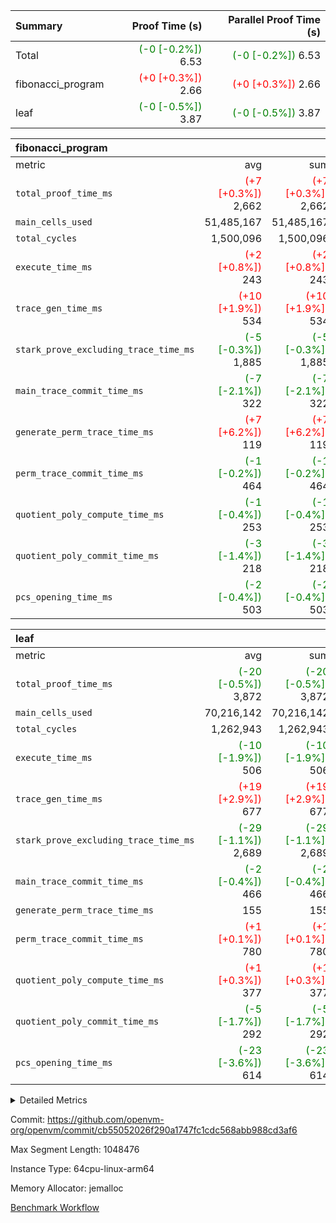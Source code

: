 | Summary | Proof Time (s) | Parallel Proof Time (s) |
|:---|---:|---:|
| Total | <span style='color: green'>(-0 [-0.2%])</span> 6.53 | <span style='color: green'>(-0 [-0.2%])</span> 6.53 |
| fibonacci_program | <span style='color: red'>(+0 [+0.3%])</span> 2.66 | <span style='color: red'>(+0 [+0.3%])</span> 2.66 |
| leaf | <span style='color: green'>(-0 [-0.5%])</span> 3.87 | <span style='color: green'>(-0 [-0.5%])</span> 3.87 |


| fibonacci_program |||||
|:---|---:|---:|---:|---:|
|metric|avg|sum|max|min|
| `total_proof_time_ms ` | <span style='color: red'>(+7 [+0.3%])</span> 2,662 | <span style='color: red'>(+7 [+0.3%])</span> 2,662 | <span style='color: red'>(+7 [+0.3%])</span> 2,662 | <span style='color: red'>(+7 [+0.3%])</span> 2,662 |
| `main_cells_used     ` |  51,485,167 |  51,485,167 |  51,485,167 |  51,485,167 |
| `total_cycles        ` |  1,500,096 |  1,500,096 |  1,500,096 |  1,500,096 |
| `execute_time_ms     ` | <span style='color: red'>(+2 [+0.8%])</span> 243 | <span style='color: red'>(+2 [+0.8%])</span> 243 | <span style='color: red'>(+2 [+0.8%])</span> 243 | <span style='color: red'>(+2 [+0.8%])</span> 243 |
| `trace_gen_time_ms   ` | <span style='color: red'>(+10 [+1.9%])</span> 534 | <span style='color: red'>(+10 [+1.9%])</span> 534 | <span style='color: red'>(+10 [+1.9%])</span> 534 | <span style='color: red'>(+10 [+1.9%])</span> 534 |
| `stark_prove_excluding_trace_time_ms` | <span style='color: green'>(-5 [-0.3%])</span> 1,885 | <span style='color: green'>(-5 [-0.3%])</span> 1,885 | <span style='color: green'>(-5 [-0.3%])</span> 1,885 | <span style='color: green'>(-5 [-0.3%])</span> 1,885 |
| `main_trace_commit_time_ms` | <span style='color: green'>(-7 [-2.1%])</span> 322 | <span style='color: green'>(-7 [-2.1%])</span> 322 | <span style='color: green'>(-7 [-2.1%])</span> 322 | <span style='color: green'>(-7 [-2.1%])</span> 322 |
| `generate_perm_trace_time_ms` | <span style='color: red'>(+7 [+6.2%])</span> 119 | <span style='color: red'>(+7 [+6.2%])</span> 119 | <span style='color: red'>(+7 [+6.2%])</span> 119 | <span style='color: red'>(+7 [+6.2%])</span> 119 |
| `perm_trace_commit_time_ms` | <span style='color: green'>(-1 [-0.2%])</span> 464 | <span style='color: green'>(-1 [-0.2%])</span> 464 | <span style='color: green'>(-1 [-0.2%])</span> 464 | <span style='color: green'>(-1 [-0.2%])</span> 464 |
| `quotient_poly_compute_time_ms` | <span style='color: green'>(-1 [-0.4%])</span> 253 | <span style='color: green'>(-1 [-0.4%])</span> 253 | <span style='color: green'>(-1 [-0.4%])</span> 253 | <span style='color: green'>(-1 [-0.4%])</span> 253 |
| `quotient_poly_commit_time_ms` | <span style='color: green'>(-3 [-1.4%])</span> 218 | <span style='color: green'>(-3 [-1.4%])</span> 218 | <span style='color: green'>(-3 [-1.4%])</span> 218 | <span style='color: green'>(-3 [-1.4%])</span> 218 |
| `pcs_opening_time_ms ` | <span style='color: green'>(-2 [-0.4%])</span> 503 | <span style='color: green'>(-2 [-0.4%])</span> 503 | <span style='color: green'>(-2 [-0.4%])</span> 503 | <span style='color: green'>(-2 [-0.4%])</span> 503 |

| leaf |||||
|:---|---:|---:|---:|---:|
|metric|avg|sum|max|min|
| `total_proof_time_ms ` | <span style='color: green'>(-20 [-0.5%])</span> 3,872 | <span style='color: green'>(-20 [-0.5%])</span> 3,872 | <span style='color: green'>(-20 [-0.5%])</span> 3,872 | <span style='color: green'>(-20 [-0.5%])</span> 3,872 |
| `main_cells_used     ` |  70,216,142 |  70,216,142 |  70,216,142 |  70,216,142 |
| `total_cycles        ` |  1,262,943 |  1,262,943 |  1,262,943 |  1,262,943 |
| `execute_time_ms     ` | <span style='color: green'>(-10 [-1.9%])</span> 506 | <span style='color: green'>(-10 [-1.9%])</span> 506 | <span style='color: green'>(-10 [-1.9%])</span> 506 | <span style='color: green'>(-10 [-1.9%])</span> 506 |
| `trace_gen_time_ms   ` | <span style='color: red'>(+19 [+2.9%])</span> 677 | <span style='color: red'>(+19 [+2.9%])</span> 677 | <span style='color: red'>(+19 [+2.9%])</span> 677 | <span style='color: red'>(+19 [+2.9%])</span> 677 |
| `stark_prove_excluding_trace_time_ms` | <span style='color: green'>(-29 [-1.1%])</span> 2,689 | <span style='color: green'>(-29 [-1.1%])</span> 2,689 | <span style='color: green'>(-29 [-1.1%])</span> 2,689 | <span style='color: green'>(-29 [-1.1%])</span> 2,689 |
| `main_trace_commit_time_ms` | <span style='color: green'>(-2 [-0.4%])</span> 466 | <span style='color: green'>(-2 [-0.4%])</span> 466 | <span style='color: green'>(-2 [-0.4%])</span> 466 | <span style='color: green'>(-2 [-0.4%])</span> 466 |
| `generate_perm_trace_time_ms` |  155 |  155 |  155 |  155 |
| `perm_trace_commit_time_ms` | <span style='color: red'>(+1 [+0.1%])</span> 780 | <span style='color: red'>(+1 [+0.1%])</span> 780 | <span style='color: red'>(+1 [+0.1%])</span> 780 | <span style='color: red'>(+1 [+0.1%])</span> 780 |
| `quotient_poly_compute_time_ms` | <span style='color: red'>(+1 [+0.3%])</span> 377 | <span style='color: red'>(+1 [+0.3%])</span> 377 | <span style='color: red'>(+1 [+0.3%])</span> 377 | <span style='color: red'>(+1 [+0.3%])</span> 377 |
| `quotient_poly_commit_time_ms` | <span style='color: green'>(-5 [-1.7%])</span> 292 | <span style='color: green'>(-5 [-1.7%])</span> 292 | <span style='color: green'>(-5 [-1.7%])</span> 292 | <span style='color: green'>(-5 [-1.7%])</span> 292 |
| `pcs_opening_time_ms ` | <span style='color: green'>(-23 [-3.6%])</span> 614 | <span style='color: green'>(-23 [-3.6%])</span> 614 | <span style='color: green'>(-23 [-3.6%])</span> 614 | <span style='color: green'>(-23 [-3.6%])</span> 614 |



<details>
<summary>Detailed Metrics</summary>

| group | num_segments | keygen_time_ms | commit_exe_time_ms |
| --- | --- | --- | --- |
| fibonacci_program | 1 | 257 | 4 | 

| group | air_name | quotient_deg | interactions | constraints |
| --- | --- | --- | --- | --- |
| fibonacci_program | AccessAdapterAir<16> | 2 | 5 | 12 | 
| fibonacci_program | AccessAdapterAir<2> | 2 | 5 | 12 | 
| fibonacci_program | AccessAdapterAir<32> | 2 | 5 | 12 | 
| fibonacci_program | AccessAdapterAir<4> | 2 | 5 | 12 | 
| fibonacci_program | AccessAdapterAir<8> | 2 | 5 | 12 | 
| fibonacci_program | BitwiseOperationLookupAir<8> | 2 | 2 | 4 | 
| fibonacci_program | MemoryMerkleAir<8> | 2 | 4 | 39 | 
| fibonacci_program | PersistentBoundaryAir<8> | 2 | 3 | 7 | 
| fibonacci_program | PhantomAir | 2 | 3 | 5 | 
| fibonacci_program | Poseidon2PeripheryAir<BabyBearParameters>, 1> | 2 | 1 | 286 | 
| fibonacci_program | ProgramAir | 1 | 1 | 4 | 
| fibonacci_program | RangeTupleCheckerAir<2> | 1 | 1 | 4 | 
| fibonacci_program | Rv32HintStoreAir | 2 | 18 | 28 | 
| fibonacci_program | VariableRangeCheckerAir | 1 | 1 | 4 | 
| fibonacci_program | VmAirWrapper<Rv32BaseAluAdapterAir, BaseAluCoreAir<4, 8> | 2 | 20 | 37 | 
| fibonacci_program | VmAirWrapper<Rv32BaseAluAdapterAir, LessThanCoreAir<4, 8> | 2 | 18 | 40 | 
| fibonacci_program | VmAirWrapper<Rv32BaseAluAdapterAir, ShiftCoreAir<4, 8> | 2 | 24 | 91 | 
| fibonacci_program | VmAirWrapper<Rv32BranchAdapterAir, BranchEqualCoreAir<4> | 2 | 11 | 20 | 
| fibonacci_program | VmAirWrapper<Rv32BranchAdapterAir, BranchLessThanCoreAir<4, 8> | 2 | 13 | 35 | 
| fibonacci_program | VmAirWrapper<Rv32CondRdWriteAdapterAir, Rv32JalLuiCoreAir> | 2 | 10 | 18 | 
| fibonacci_program | VmAirWrapper<Rv32JalrAdapterAir, Rv32JalrCoreAir> | 2 | 16 | 20 | 
| fibonacci_program | VmAirWrapper<Rv32LoadStoreAdapterAir, LoadSignExtendCoreAir<4, 8> | 2 | 18 | 33 | 
| fibonacci_program | VmAirWrapper<Rv32LoadStoreAdapterAir, LoadStoreCoreAir<4> | 2 | 17 | 40 | 
| fibonacci_program | VmAirWrapper<Rv32MultAdapterAir, DivRemCoreAir<4, 8> | 2 | 25 | 84 | 
| fibonacci_program | VmAirWrapper<Rv32MultAdapterAir, MulHCoreAir<4, 8> | 2 | 24 | 31 | 
| fibonacci_program | VmAirWrapper<Rv32MultAdapterAir, MultiplicationCoreAir<4, 8> | 2 | 19 | 19 | 
| fibonacci_program | VmAirWrapper<Rv32RdWriteAdapterAir, Rv32AuipcCoreAir> | 2 | 12 | 14 | 
| fibonacci_program | VmConnectorAir | 2 | 5 | 10 | 
| leaf | AccessAdapterAir<2> | 2 | 5 | 12 | 
| leaf | AccessAdapterAir<4> | 2 | 5 | 12 | 
| leaf | AccessAdapterAir<8> | 2 | 5 | 12 | 
| leaf | FriReducedOpeningAir | 2 | 39 | 71 | 
| leaf | JalRangeCheckAir | 2 | 9 | 14 | 
| leaf | NativePoseidon2Air<BabyBearParameters>, 1> | 2 | 136 | 572 | 
| leaf | PhantomAir | 2 | 3 | 5 | 
| leaf | ProgramAir | 1 | 1 | 4 | 
| leaf | VariableRangeCheckerAir | 1 | 1 | 4 | 
| leaf | VmAirWrapper<AluNativeAdapterAir, FieldArithmeticCoreAir> | 2 | 15 | 27 | 
| leaf | VmAirWrapper<BranchNativeAdapterAir, BranchEqualCoreAir<1> | 2 | 11 | 25 | 
| leaf | VmAirWrapper<NativeAdapterAir<2, 0>, PublicValuesCoreAir> | 2 | 11 | 30 | 
| leaf | VmAirWrapper<NativeLoadStoreAdapterAir<1>, NativeLoadStoreCoreAir<1> | 2 | 15 | 20 | 
| leaf | VmAirWrapper<NativeLoadStoreAdapterAir<4>, NativeLoadStoreCoreAir<4> | 2 | 15 | 20 | 
| leaf | VmAirWrapper<NativeVectorizedAdapterAir<4>, FieldExtensionCoreAir> | 2 | 15 | 27 | 
| leaf | VmConnectorAir | 2 | 5 | 10 | 
| leaf | VolatileBoundaryAir | 2 | 4 | 17 | 

| group | air_name | idx | rows | prep_cols | perm_cols | main_cols | cells |
| --- | --- | --- | --- | --- | --- | --- | --- |
| leaf | AccessAdapterAir<2> | 0 | 262,144 |  | 16 | 11 | 7,077,888 | 
| leaf | AccessAdapterAir<4> | 0 | 131,072 |  | 16 | 13 | 3,801,088 | 
| leaf | AccessAdapterAir<8> | 0 | 4,096 |  | 16 | 17 | 135,168 | 
| leaf | FriReducedOpeningAir | 0 | 524,288 |  | 84 | 27 | 58,195,968 | 
| leaf | JalRangeCheckAir | 0 | 65,536 |  | 28 | 12 | 2,621,440 | 
| leaf | NativePoseidon2Air<BabyBearParameters>, 1> | 0 | 65,536 |  | 312 | 398 | 46,530,560 | 
| leaf | PhantomAir | 0 | 32,768 |  | 12 | 6 | 589,824 | 
| leaf | ProgramAir | 0 | 131,072 |  | 8 | 10 | 2,359,296 | 
| leaf | VariableRangeCheckerAir | 0 | 262,144 | 2 | 8 | 1 | 2,359,296 | 
| leaf | VmAirWrapper<AluNativeAdapterAir, FieldArithmeticCoreAir> | 0 | 1,048,576 |  | 36 | 29 | 68,157,440 | 
| leaf | VmAirWrapper<BranchNativeAdapterAir, BranchEqualCoreAir<1> | 0 | 131,072 |  | 28 | 23 | 6,684,672 | 
| leaf | VmAirWrapper<NativeAdapterAir<2, 0>, PublicValuesCoreAir> | 0 | 64 |  | 28 | 27 | 3,520 | 
| leaf | VmAirWrapper<NativeLoadStoreAdapterAir<1>, NativeLoadStoreCoreAir<1> | 0 | 524,288 |  | 40 | 21 | 31,981,568 | 
| leaf | VmAirWrapper<NativeLoadStoreAdapterAir<4>, NativeLoadStoreCoreAir<4> | 0 | 131,072 |  | 40 | 27 | 8,781,824 | 
| leaf | VmAirWrapper<NativeVectorizedAdapterAir<4>, FieldExtensionCoreAir> | 0 | 131,072 |  | 36 | 38 | 9,699,328 | 
| leaf | VmConnectorAir | 0 | 2 | 1 | 16 | 5 | 42 | 
| leaf | VolatileBoundaryAir | 0 | 131,072 |  | 12 | 11 | 3,014,656 | 

| group | air_name | segment | rows | prep_cols | perm_cols | main_cols | cells |
| --- | --- | --- | --- | --- | --- | --- | --- |
| fibonacci_program | AccessAdapterAir<8> | 0 | 32 |  | 16 | 17 | 1,056 | 
| fibonacci_program | BitwiseOperationLookupAir<8> | 0 | 65,536 | 3 | 8 | 2 | 655,360 | 
| fibonacci_program | MemoryMerkleAir<8> | 0 | 256 |  | 16 | 32 | 12,288 | 
| fibonacci_program | PersistentBoundaryAir<8> | 0 | 32 |  | 12 | 20 | 1,024 | 
| fibonacci_program | PhantomAir | 0 | 1 |  | 12 | 6 | 18 | 
| fibonacci_program | Poseidon2PeripheryAir<BabyBearParameters>, 1> | 0 | 256 |  | 8 | 300 | 78,848 | 
| fibonacci_program | ProgramAir | 0 | 4,096 |  | 8 | 10 | 73,728 | 
| fibonacci_program | RangeTupleCheckerAir<2> | 0 | 524,288 | 2 | 8 | 1 | 4,718,592 | 
| fibonacci_program | Rv32HintStoreAir | 0 | 4 |  | 44 | 32 | 304 | 
| fibonacci_program | VariableRangeCheckerAir | 0 | 262,144 | 2 | 8 | 1 | 2,359,296 | 
| fibonacci_program | VmAirWrapper<Rv32BaseAluAdapterAir, BaseAluCoreAir<4, 8> | 0 | 1,048,576 |  | 52 | 36 | 92,274,688 | 
| fibonacci_program | VmAirWrapper<Rv32BaseAluAdapterAir, LessThanCoreAir<4, 8> | 0 | 524,288 |  | 40 | 37 | 40,370,176 | 
| fibonacci_program | VmAirWrapper<Rv32BranchAdapterAir, BranchEqualCoreAir<4> | 0 | 262,144 |  | 28 | 26 | 14,155,776 | 
| fibonacci_program | VmAirWrapper<Rv32BranchAdapterAir, BranchLessThanCoreAir<4, 8> | 0 | 8 |  | 32 | 32 | 512 | 
| fibonacci_program | VmAirWrapper<Rv32CondRdWriteAdapterAir, Rv32JalLuiCoreAir> | 0 | 131,072 |  | 28 | 18 | 6,029,312 | 
| fibonacci_program | VmAirWrapper<Rv32JalrAdapterAir, Rv32JalrCoreAir> | 0 | 16 |  | 36 | 28 | 1,024 | 
| fibonacci_program | VmAirWrapper<Rv32LoadStoreAdapterAir, LoadStoreCoreAir<4> | 0 | 16 |  | 52 | 41 | 1,488 | 
| fibonacci_program | VmAirWrapper<Rv32RdWriteAdapterAir, Rv32AuipcCoreAir> | 0 | 8 |  | 28 | 20 | 384 | 
| fibonacci_program | VmConnectorAir | 0 | 2 | 1 | 16 | 5 | 42 | 

| group | idx | trace_gen_time_ms | total_proof_time_ms | total_cycles | total_cells | stark_prove_excluding_trace_time_ms | quotient_poly_compute_time_ms | quotient_poly_commit_time_ms | perm_trace_commit_time_ms | pcs_opening_time_ms | main_trace_commit_time_ms | main_cells_used | generate_perm_trace_time_ms | execute_time_ms |
| --- | --- | --- | --- | --- | --- | --- | --- | --- | --- | --- | --- | --- | --- | --- |
| leaf | 0 | 677 | 3,872 | 1,262,943 | 251,993,578 | 2,689 | 377 | 292 | 780 | 614 | 466 | 70,216,142 | 155 | 506 | 

| group | idx | trace_height_constraint | weighted_sum | threshold |
| --- | --- | --- | --- | --- |
| leaf | 0 | 0 | 5,439,620 | 2,013,265,921 | 
| leaf | 0 | 1 | 26,751,232 | 2,013,265,921 | 
| leaf | 0 | 2 | 2,719,810 | 2,013,265,921 | 
| leaf | 0 | 3 | 26,484,996 | 2,013,265,921 | 
| leaf | 0 | 4 | 131,072 | 2,013,265,921 | 
| leaf | 0 | 5 | 61,919,946 | 2,013,265,921 | 

| group | segment | trace_gen_time_ms | total_proof_time_ms | total_cycles | total_cells | stark_prove_excluding_trace_time_ms | quotient_poly_compute_time_ms | quotient_poly_commit_time_ms | perm_trace_commit_time_ms | pcs_opening_time_ms | main_trace_commit_time_ms | main_cells_used | generate_perm_trace_time_ms | execute_time_ms |
| --- | --- | --- | --- | --- | --- | --- | --- | --- | --- | --- | --- | --- | --- | --- |
| fibonacci_program | 0 | 534 | 2,662 | 1,500,096 | 160,733,916 | 1,885 | 253 | 218 | 464 | 503 | 322 | 51,485,167 | 119 | 243 | 

| group | segment | trace_height_constraint | weighted_sum | threshold |
| --- | --- | --- | --- | --- |
| fibonacci_program | 0 | 0 | 3,932,270 | 2,013,265,921 | 
| fibonacci_program | 0 | 1 | 10,748,264 | 2,013,265,921 | 
| fibonacci_program | 0 | 2 | 1,966,135 | 2,013,265,921 | 
| fibonacci_program | 0 | 3 | 10,748,300 | 2,013,265,921 | 
| fibonacci_program | 0 | 4 | 800 | 2,013,265,921 | 
| fibonacci_program | 0 | 5 | 288 | 2,013,265,921 | 
| fibonacci_program | 0 | 6 | 7,209,044 | 2,013,265,921 | 
| fibonacci_program | 0 | 7 |  | 2,013,265,921 | 
| fibonacci_program | 0 | 8 | 35,526,957 | 2,013,265,921 | 

</details>


Commit: https://github.com/openvm-org/openvm/commit/cb55052026f290a1747fc1cdc568abb988cd3af6

Max Segment Length: 1048476

Instance Type: 64cpu-linux-arm64

Memory Allocator: jemalloc

[Benchmark Workflow](https://github.com/openvm-org/openvm/actions/runs/13953693419)
